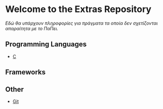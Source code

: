 # Welcome to the Extras Repository

*Εδώ θα υπάρχουν πληροφορίες για πράγματα τα οποία δεν σχετίζονται απαραίτητα με το ΠαΠει.*


## Programming Languages

* [C](https://github.com/unipi-projects/extras/blob/main/Languages/C/README.md) 

## Frameworks


## Other
* [Git](https://github.com/unipi-projects/extras/blob/main/Other/Git/README.md)
